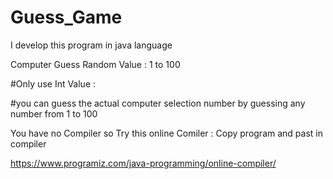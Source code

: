 # Guess_Game
I develop this program in java language

Computer Guess Random Value : 1 to 100 

#Only use Int Value : 

#you can guess the actual computer selection number by guessing any number from 1 to 100

You have no Compiler so Try this online Comiler : Copy program and past in compiler 

https://www.programiz.com/java-programming/online-compiler/
